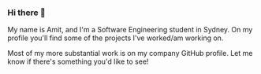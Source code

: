 ### Hi there 👋

My name is Amit, and I'm a Software Engineering student in Sydney. On my profile you'll find some of the projects I've worked/am working on.

Most of my more substantial work is on my company GitHub profile. Let me know if there's something you'd like to see!

<!--
**aaam1t/aaam1t** is a ✨ _special_ ✨ repository because its `README.md` (this file) appears on your GitHub profile.

Here are some ideas to get you started:

- 🔭 I’m currently working on ...
- 🌱 I’m currently learning ...
- 👯 I’m looking to collaborate on ...
- 🤔 I’m looking for help with ...
- 💬 Ask me about ...
- 📫 How to reach me: ...
- 😄 Pronouns: ...
- ⚡ Fun fact: ...
-->

